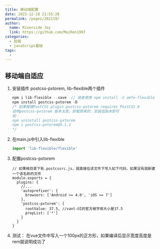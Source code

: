 ```yaml
---
title: 移动端配置
date: 2023-12-18 21:55:28
permalink: /pages/202119/
author:
  name: Riverside Joy
  link: https://github.com/MaiRen1997
categories:
  - 前端
  - javaScript基础
tags:
  - 
---
```

## 移动端自适应

1. 安装插件 postcss-pxtorem, lib-flexible两个插件

   ```javascript
   npm i lib-flexible --save  // 或者使用 npm install -S amfe-flexible
   npm install postcss-pxtorem -D
   /* 如果报错PostCSS plugin postcss-pxtorem requires PostCSS 8
   说明postcss-pxtorem 版本太高，卸载原来的，安装低版本即可
   如： 
   npm uninstall postcss-pxtorem
   npm i postcss-pxtorem@5.1.1
   */
   ```

2. 在main.js中引入lib-flexible

   ```javascript
   import 'lib-flexible/flexible'
   ```

3. 配置postcss-pxtorem

   ```javaS
   // 如果根目录下有.postcssrc.js，就直接在该文件下写入如下代码，如果没有就新建一个该名称的文件
   module.exports = {
     plugins: {
       //...
       'autoprefixer': {
         browsers: ['Android >= 4.0', 'iOS >= 7']
       },
       'postcss-pxtorem': {
         rootValue: 37.5, //vant-UI的官方根字体大小是37.5
         propList: ['*']
       }
     }
   }
   ```

4. 测试： 在vue文件中写入一个100px的正方形，如果编译后显示宽度高度是rem就说明成功了



